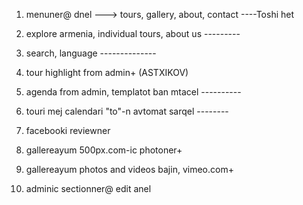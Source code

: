 1. menuner@ dnel ---> tours, gallery, about, contact ----Toshi het
2. explore armenia, individual tours, about us ---------
3. search, language --------------
4. tour highlight from admin+
(ASTXIKOV)

5. agenda from admin, templatot ban mtacel ----------
6. touri mej calendari "to"-n avtomat sarqel --------

7. facebooki reviewner
8. gallereayum 500px.com-ic photoner+
9. gallereayum photos and videos bajin, vimeo.com+
10. adminic sectionner@ edit anel



